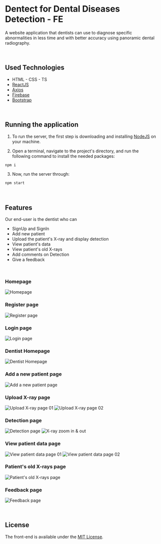 # Dentect for Dental Diseases Detection - FE
A website application that dentists can use to diagnose specific abnormalities in less time and with better accuracy using panoramic dental radiography.

<br/>

## Used Technologies
* HTML - CSS - TS
* [ReactJS](https://react.dev/)
* [Axios](https://axios-http.com/)
* [Firebase](https://firebase.google.com/)
* [Bootstrap](https://getbootstrap.com/)

<br/>

## Running the application
1. To run the server, the first step is downloading and installing [NodeJS](https://nodejs.org/en/download) on your machine. <br/>

2. Open a terminal, navigate to the project's directory, and run the following command to install the needed packages:
``` bash
npm i
```

3. Now, run the server through:
``` bash
npm start
```

<br/>

## Features
Our end-user is the dentist who can

* SignUp and SignIn
* Add new patient
* Upload the patient's X-ray and display detection
* View patient's data
* View patient's old X-rays
* Add comments on Detection
* Give a feedback

<br/>

### Homepage
![Homepage](https://github.com/Dentect/dental-diseases-detection-frontend/assets/75479353/68032360-8357-4768-9f1e-d62c0cde25eb "Homepage")

### Register page
![Register page](https://github.com/Dentect/dental-diseases-detection-frontend/assets/75479353/a2996c2d-9c8b-412a-ae83-686ac41be1bb "Register page")

### Login page
![Login page](https://github.com/Dentect/dental-diseases-detection-frontend/assets/75479353/18beff2d-a5c9-4f70-8bba-fea96a32f370 "Login page")

### Dentist Homepage
![Dentist Homepage](https://github.com/Dentect/dental-diseases-detection-frontend/assets/75479353/c3a5a06f-a78b-4fbc-a880-90da4e6a18b9 "Dentist Homepage")

### Add a new patient page
![Add a new patient page](https://github.com/Dentect/dental-diseases-detection-frontend/assets/75479353/42b962cd-2562-4f1f-addf-017ef9ece064 "Add a new patient page")

### Upload X-ray page
![Upload X-ray page 01](https://github.com/Dentect/dental-diseases-detection-frontend/assets/75479353/1de5ca24-fdf1-469b-9ed0-e222bc1184ed "Upload X-ray page 01")
![Upload X-ray page 02](https://github.com/Dentect/dental-diseases-detection-frontend/assets/75479353/e6cb5f58-dd39-44e7-8ce0-70d2110c4ed8 "Upload X-ray page 02")

### Detection page
![Detection page](https://github.com/Dentect/dental-diseases-detection-frontend/assets/75479353/d8a902eb-4f8f-478f-87c9-815091f31d67 "Detection page")
![X-ray zoom in & out](https://github.com/Dentect/dental-diseases-detection-frontend/assets/75479353/6275b26d-f191-4f4d-a8fd-eb7c5f167121 "X-ray zoom in & out")

### View patient data page
![View patient data page 01](https://github.com/Dentect/dental-diseases-detection-frontend/assets/75479353/408fe82e-f0b3-4f69-a2ba-57d3981441e9 "View patient data page 01")
![View patient data page 02](https://github.com/Dentect/dental-diseases-detection-frontend/assets/75479353/389fec6a-d692-4b75-ad31-69555cae7546 "View patient data page 02")

### Patient's old X-rays page
![Patient's old X-rays page](https://github.com/Dentect/dental-diseases-detection-frontend/assets/75479353/c55a581e-ff94-4891-b529-d363e48262f4 "Patient's old X-rays page")

### Feedback page
![Feedback page](https://github.com/Dentect/dental-diseases-detection-frontend/assets/75479353/c829875b-ebb4-485d-96d8-e1bc52edbb17 "Feedback page")

<br/>

## License
The front-end is available under the [MIT License](https://github.com/Dentect/dental-diseases-detection-frontend/blob/main/LICENSE).

